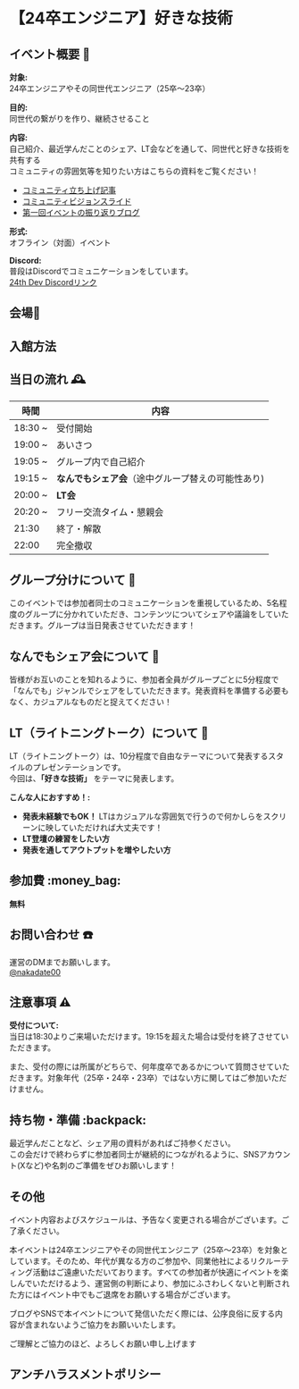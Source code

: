 # 【24卒エンジニア】好きな技術

## イベント概要 :dragon:
**対象:**  
  24卒エンジニアやその同世代エンジニア（25卒〜23卒）

**目的:**  
  同世代の繋がりを作り、継続させること

**内容:**  
  自己紹介、最近学んだことのシェア、LT会などを通して、同世代と好きな技術を共有する<br>
  コミュニティの雰囲気等を知りたい方はこちらの資料をご覧ください！

- [コミュニティ立ち上げ記事](https://zenn.dev/yuhi_junior/articles/24th-engineers)
- [コミュニティビジョンスライド](https://speakerdeck.com/yuhisatoxxx/komiyuniteibiziyon-xi-garitokiyaria)
- [第一回イベントの振り返りブログ](https://zenn.dev/24th_dev/articles/24th-dev-20250325-1)

**形式:**  
  オフライン（対面）イベント

**Discord:**  
普段はDiscordでコミュニケーションをしています。  
[24th Dev Discordリンク](https://discord.gg/PC4ANfApba)


## 会場:round_pushpin:
<!-- NOTE: 株式会社Techouse様記入欄 -->
<!-- NOTE: 例: 
**株式会社Hoge(Hogeオフィス)**  
〒xxx-xxx HogeHogeHoge 
<br>
<br>
※B2階もしくは2階のオフィスエントランスよりエレベーターで17階へお越しください。
<br>
(詳しい入館方法は[こちら](https://Hoge)をご覧ください。)
 -->


## 入館方法
<!-- NOTE: 株式会社Techouse様記入欄 -->
<!-- NOTE: 例: 
Fugaオフィス入館口（商業施設の出入り口とは分かれており、B2Fと2Fにございます）からエレベーターを使用して17Fまでお越しください。<br>
17階特設受付にてゲスト入館証を受け取り高層用エレベーターで40階へお越しください。<br>

**ご用意いただくもの:**  
connpassのQRコードもしくは受付番号のご提示をお願いいたします。

**入館可能時間:**  
入館受付は **18:30〜19:15頃** を予定しております。オフィスフロア入口（17F）にお越しください。 オフィスフロア入口（17F）オフィス総合受付の側に本イベント用の特設受付を設置しています。 そちらで connpass の受付QRコード、もしくは受付番号の提示後、受付の案内に従ってください。

**入館に関する問い合わせ先:**　
19:15になりましたら特設受付を一旦閉めさせていただきますので、参加される方はなるべくこの時間までにお越し下さるようお願いします。
 -->


## 当日の流れ :mantelpiece_clock:
| 時間     | 内容                           |
|----------|--------------------------------|
| 18:30 ~  | 受付開始                        |
| 19:00 ~  | あいさつ                       |
| 19:05 ~  | グループ内で自己紹介                       |
| 19:15 ~  | **なんでもシェア会**（途中グループ替えの可能性あり)     |
| 20:00 ~  | **LT会**                        |
| 20:20 ~  | フリー交流タイム・懇親会        |
| 21:30  | 終了・解散                      |
| 22:00  | 完全撤収                     |


## グループ分けについて :handshake:
このイベントでは参加者同士のコミュニケーションを重視しているため、5名程度のグループに分かれていただき、コンテンツについてシェアや議論をしていただきます。グループは当日発表させていただきます！


## なんでもシェア会について :eyes:
皆様がお互いのことを知れるように、参加者全員がグループごとに5分程度で「なんでも」ジャンルでシェアをしていただきます。発表資料を準備する必要もなく、カジュアルなものだと捉えてください！


## LT（ライトニングトーク）について :pencil:
LT（ライトニングトーク）は、10分程度で自由なテーマについて発表するスタイルのプレゼンテーションです。  
今回は、**「好きな技術」** をテーマに発表します。

**こんな人におすすめ！:**  

- **発表未経験でもOK！** LTはカジュアルな雰囲気で行うので何かしらをスクリーンに映していただければ大丈夫です！
- **LT登壇の練習をしたい方**
- **発表を通してアウトプットを増やしたい方**


## 参加費 :money_bag:
**無料**


## お問い合わせ :telephone:
運営のDMまでお願いします。  
[@nakadate00](https://x.com/nakadate00)

## 注意事項 :warning:
**受付について:**  
当日は18:30よりご来場いただけます。19:15を超えた場合は受付を終了させていただきます。

また、受付の際には所属がどちらで、何年度卒であるかについて質問させていただきます。対象年代（25卒・24卒・23卒）ではない方に関してはご参加いただけません。


## 持ち物・準備 :backpack:
最近学んだことなど、シェア用の資料があればご持参ください。<br>
この会だけで終わらずに参加者同士が継続的につながれるように、SNSアカウント(Xなど)や名刺のご準備をぜひお願いします！


## その他
イベント内容およびスケジュールは、予告なく変更される場合がございます。ご了承ください。

本イベントは24卒エンジニアやその同世代エンジニア（25卒〜23卒）を対象としています。そのため、年代が異なる方のご参加や、同業他社によるリクルーティング活動はご遠慮いただいております。すべての参加者が快適にイベントを楽しんでいただけるよう、運営側の判断により、参加にふさわしくないと判断された方にはイベント中でもご退席をお願いする場合がございます。

ブログやSNSで本イベントについて発信いただく際には、公序良俗に反する内容が含まれないようご協力をお願いいたします。

ご理解とご協力のほど、よろしくお願い申し上げます


## アンチハラスメントポリシー
<!-- NOTE: 株式会社Techouse様記入欄 -->
